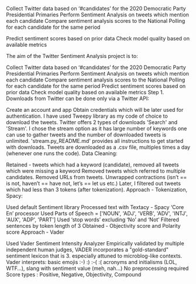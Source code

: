 Collect Twitter data based on ‘#candidates’ for the 2020 Democratic Party Presidential Primaries
Perform Sentiment Analysis on tweets which mention each candidate
Compare sentiment analysis scores to the National Polling for each candidate for the same period

Predict sentiment scores based on prior data
Check model quality based on available metrics









The aim of the Twitter Sentiment Analysis project is to:

Collect Twitter data based on ‘#candidates’ for the 2020 Democratic Party Presidential Primaries
Perform Sentiment Analysis on tweets which mention each candidate
Compare sentiment analysis scores to the National Polling for each candidate for the same period
Predict sentiment scores based on prior data
Check model quality based on available metrics
Step 1. Downloads from Twitter can be done only via a Twitter API:

Create an account and app
Obtain credentials which will be later used for authentication.
I have used Tweepy library as my code of choice to download the tweets. Twitter offers 2 types of downloads 'Search' and 'Stream'. I chose the stream option as it has large number of keywords one can use to gather tweets and the number of downloaded tweets is unlimited. 'stream.py_README.md' provides all instructions to get started with downloads.
Tweets are downloaded as a .csv file, multiples times a day (whenever one runs the code).
Data Cleaning:

Retained - tweets which had a keyword (candidate), removed all tweets which were missing a keyword
Removed tweets which referred to multiple candidates.
Removed URLs from tweets.
Unwrapped contractions (isn’t == is not, haven’t == have not, let’s == let us etc.)
Later, I filtered out tweets which had less than 3 tokens (after tokenization).
Approach - Tokenization, Spacy:

Used default Sentiment library
Processed text with Textacy - Spacy ‘Core En’ processor
Used Parts of Speech = ['NOUN', 'ADJ', 'VERB', 'ADV', 'INTJ', 'AUX', 'ADP', 'PART']
Used ‘stop words’ excluding ‘No’ and ‘Not’
Filtered sentences by token length of 3
Obtained - Objectivity score and Polarity score
Approach - Vader

Used Vader Sentiment Intensity Analyzer
Empirically validated by multiple independent human judges, VADER incorporates a "gold-standard" sentiment lexicon that is 3. especially attuned to microblog-like contexts. Vader interprets:
basic emojis :-) :) :-( :(
acronyms and initialisms (LOL, WTF…), slang with sentiment value (meh, nah…) No preprocessing required
Score types : Positive, Negative, Objectivity, Compound
